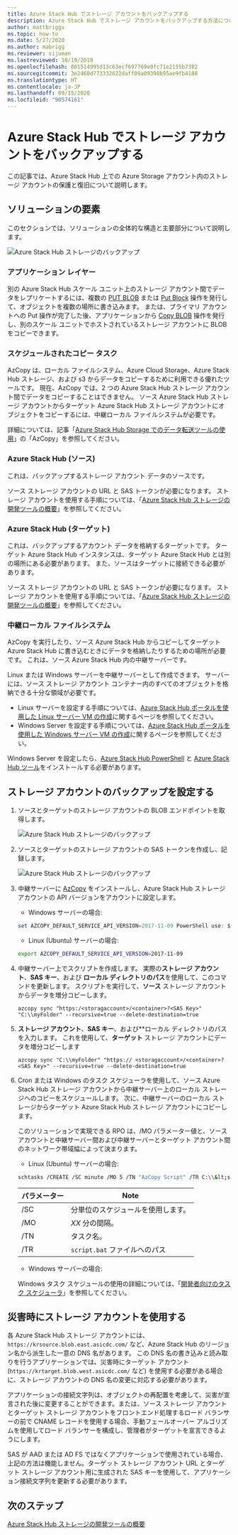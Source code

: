 ```yaml
---
title: Azure Stack Hub でストレージ アカウントをバックアップする
description: Azure Stack Hub でストレージ アカウントをバックアップする方法について説明します。
author: mattbriggs
ms.topic: how-to
ms.date: 5/27/2020
ms.author: mabrigg
ms.reviewer: sijuman
ms.lastreviewed: 10/19/2019
ms.openlocfilehash: 001514995d13c63ecf697769e0fc71e2155b7382
ms.sourcegitcommit: 3e2460d773332622daff09a09398b95ae9fb4188
ms.translationtype: HT
ms.contentlocale: ja-JP
ms.lasthandoff: 09/15/2020
ms.locfileid: "90574161"
---
```

# <a name="back-up-your-storage-accounts-on-azure-stack-hub"></a>Azure Stack Hub でストレージ アカウントをバックアップする

この記事では、Azure Stack Hub 上での Azure Storage アカウント内のストレージ アカウントの保護と復旧について説明します。

## <a name="elements-of-the-solution"></a>ソリューションの要素

このセクションでは、ソリューションの全体的な構造と主要部分について説明します。

![Azure Stack Hub ストレージのバックアップ](./media/azure-stack-network-howto-backup-storage/azure-stack-storage-backup.png)

### <a name="application-layer"></a>アプリケーション レイヤー

別の Azure Stack Hub スケール ユニット上のストレージ アカウント間でデータをレプリケートするには、複数の [PUT BLOB](/rest/api/storageservices/put-blob) または [Put Block](/rest/api/storageservices/put-block) 操作を発行して、オブジェクトを複数の場所に書き込みます。 または、プライマリ アカウントへの Put 操作が完了した後、アプリケーションから [Copy BLOB](/rest/api/storageservices/copy-blob) 操作を発行し、別のスケール ユニットでホストされているストレージ アカウントに BLOB をコピーできます。

### <a name="scheduled-copy-task"></a>スケジュールされたコピー タスク

AzCopy は、ローカル ファイルシステム、Azure Cloud Storage、Azure Stack Hub ストレージ、および s3 からデータをコピーするために利用できる優れたツールです。 現在、AzCopy では、2 つの Azure Stack Hub ストレージ アカウント間でデータをコピーすることはできません。 ソース Azure Stack Hub ストレージ アカウントからターゲット Azure Stack Hub ストレージ アカウントにオブジェクトをコピーするには、中継ローカル ファイルシステムが必要です。

詳細については、記事「[Azure Stack Hub Storage でのデータ転送ツールの使用](./azure-stack-storage-transfer.md?view=azs-1908#azcopy)」の「AzCopy」を参照してください。

### <a name="azure-stack-hub-source"></a>Azure Stack Hub (ソース)

これは、バックアップするストレージ アカウント データのソースです。

ソース ストレージ アカウントの URL と SAS トークンが必要になります。 ストレージ アカウントを使用する手順については、「[Azure Stack Hub ストレージの開発ツールの概要](azure-stack-storage-dev.md)」を参照してください。

### <a name="azure-stack-hub-target"></a>Azure Stack Hub (ターゲット)

これは、バックアップするアカウント データを格納するターゲットです。 ターゲット Azure Stack Hub インスタンスは、ターゲット Azure Stack Hub とは別の場所にある必要があります。 また、ソースはターゲットに接続できる必要があります。

ソース ストレージ アカウントの URL と SAS トークンが必要になります。 ストレージ アカウントを使用する手順については、「[Azure Stack Hub ストレージの開発ツールの概要](azure-stack-storage-dev.md)」を参照してください。

### <a name="intermediary-local-filesystem"></a>中継ローカル ファイルシステム

AzCopy を実行したり、ソース Azure Stack Hub からコピーしてターゲット Azure Stack Hub に書き込むときにデータを格納したりするための場所が必要です。 これは、ソース Azure Stack Hub 内の中継サーバーです。

Linux または Windows サーバーを中継サーバーとして作成できます。 サーバーには、ソース ストレージ アカウント コンテナー内のすべてのオブジェクトを格納できる十分な領域が必要です。
- Linux サーバーを設定する手順については、[Azure Stack Hub ポータルを使用した Linux サーバー VM の作成](azure-stack-quick-linux-portal.md)に関するページを参照してください。  
- Windows Server を設定する手順については、[Azure Stack Hub ポータルを使用した Windows サーバー VM の作成](azure-stack-quick-windows-portal.md)に関するページを参照してください。  

Windows Server を設定したら、[Azure Stack Hub PowerShell](../operator/azure-stack-powershell-install.md?toc=https%3A%2F%2Fdocs.microsoft.com%2FFazure-stack%2Fuser%2FTOC.json&bc=https%3A%2F%2Fdocs.microsoft.com%2FFazure-stack%2Fbreadcrumb%2Ftoc.json) と [Azure Stack Hub ツール](../operator/azure-stack-powershell-download.md?toc=https%3A%2F%2Fdocs.microsoft.com%2FFazure-stack%2Fuser%2FTOC.json&bc=https%3A%2F%2Fdocs.microsoft.com%2FFazure-stack%2Fbreadcrumb%2Ftoc.json)をインストールする必要があります。

## <a name="set-up-backup-for-storage-accounts"></a>ストレージ アカウントのバックアップを設定する

1. ソースとターゲットのストレージ アカウントの BLOB エンドポイントを取得します。

    ![Azure Stack Hub ストレージのバックアップ](./media/azure-stack-network-howto-backup-storage/back-up-step1.png)

2. ソースとターゲットのストレージ アカウントの SAS トークンを作成し、記録します。

    ![Azure Stack Hub ストレージのバックアップ](./media/azure-stack-network-howto-backup-storage/back-up-step2.png)

3. 中継サーバーに [AzCopy](https://github.com/Azure/azure-storage-azcopy) をインストールし、Azure Stack Hub ストレージ アカウントの API バージョンをアカウントに設定します。

    - Windows サーバーの場合:

    ```PowerShell  
    set AZCOPY_DEFAULT_SERVICE_API_VERSION=2017-11-09 PowerShell use: $env:AZCOPY_DEFAULT_SERVICE_API_VERSION="2017-11-09"
    ```

    - Linux (Ubuntu) サーバーの場合:

    ```bash  
    export AZCOPY_DEFAULT_SERVICE_API_VERSION=2017-11-09
    ```

4. 中継サーバー上でスクリプトを作成します。 実際の**ストレージ アカウント**、**SAS キー**、および **ローカル ディレクトリのパス**を使用して、このコマンドを更新します。 スクリプトを実行して、**ソース** ストレージ アカウントからデータを増分コピーします。

    ```
    azcopy sync "https:/<storagaccount>/<container>?<SAS Key>" "C:\\myFolder" --recursive=true --delete-destination=true
    ```

5.  **ストレージ アカウント**、**SAS キー**、および**ローカル ディレクトリのパスを入力します。  これを使用して、**ターゲット** ストレージ アカウントにデータを増分コピーします
    
    ```
    azcopy sync "C:\\myFolder" "https:// <storagaccount>/<container>?<SAS Key>" --recursive=true --delete-destination=true
    ```

6.  Cron または Windows のタスク スケジューラを使用して、ソース Azure Stack Hub ストレージ アカウントから中継サーバー上のローカル ストレージへのコピーをスケジュールします。 次に、中継サーバーのローカル ストレージからターゲット Azure Stack Hub ストレージ アカウントにコピーします。

    このソリューションで実現できる RPO は、/MO パラメーター値と、ソース アカウントと中継サーバー間および中継サーバーとターゲット アカウント間のネットワーク帯域幅によって決まります。

    - Linux (Ubuntu) サーバーの場合:

    ```bash  
    schtasks /CREATE /SC minute /MO 5 /TN "AzCopy Script" /TR C:\\&lt;script name>.bat
    ```

    | パラメーター | Note | 
    | ---- | ---- |
    | /SC | 分単位のスケジュールを使用します。 |
    | /MO | *XX* 分の間隔。 |
    | /TN | タスク名。 |
    | /TR | `script.bat` ファイルへのパス |


    - Windows サーバーの場合:

    Windows タスク スケジュールの使用の詳細については、「[開発者向けのタスク スケジューラ](/windows/win32/taskschd/task-scheduler-start-page)」を参照してください。
    

## <a name="use-your-storage-account-in-a-disaster"></a>災害時にストレージ アカウントを使用する

各 Azure Stack Hub ストレージ アカウントには、`https://krsource.blob.east.asicdc.com/` など、Azure Stack Hub のリージョン名から派生した一意の DNS 名があります。 この DNS 名の書き込みと読み取りを行うアプリケーションでは、災害時にターゲット アカウント (`https://krtarget.blob.west.asicdc.com/` など) を使用する必要がある場合に、ストレージ アカウントの DNS 名の変更に対応する必要があります。

アプリケーションの接続文字列は、オブジェクトの再配置を考慮して、災害が宣言された後に変更することができます。または、ソース ストレージ アカウントとターゲット ストレージ アカウントをフロントエンド処理するロード バランサーの前で CNAME レコードを使用する場合、手動フェールオーバー アルゴリズムを使用してロード バランサーを構成し、管理者がターゲットを宣言できるようにします。

SAS が AAD または AD FS ではなくアプリケーションで使用されている場合、上記の方法は機能しません。ターゲット ストレージ アカウント URL とターゲット ストレージ アカウント用に生成された SAS キーを使用して、アプリケーション接続文字列を更新する必要があります。

## <a name="next-steps"></a>次のステップ

[Azure Stack Hub ストレージの開発ツールの概要](azure-stack-storage-dev.md)
